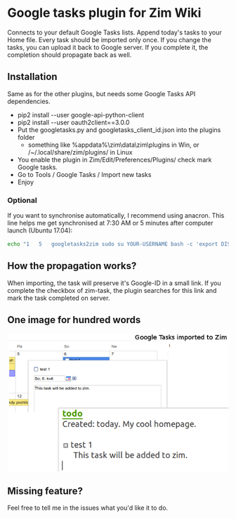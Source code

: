 # Google tasks plugin for Zim Wiki
Connects to your default Google Tasks lists. Append today's tasks to your Home file. Every task should be imported only once. If you change the tasks, you can upload it back to Google server. If you complete it, the completion should propagate back as well.

## Installation
Same as for the other plugins, but needs some Google Tasks API dependencies.
* pip2 install --user google-api-python-client
* pip2 install --user oauth2client==3.0.0
* Put the googletasks.py and googletasks_client_id.json into the plugins folder
  * something like %appdata%\zim\data\zim\plugins in Win, or /~/.local/share/zim/plugins/ in Linux
* You enable the plugin in Zim/Edit/Preferences/Plugins/ check mark Google tasks.
* Go to Tools / Google Tasks / Import new tasks
* Enjoy

### Optional
If you want to synchronise automatically, I recommend using anacron. This line helps me get synchronised at 7:30 AM or 5 minutes after computer launch (Ubuntu 17.04):
```bash
echo "1   5   googletasks2zim sudo su YOUR-USERNAME bash -c 'export DISPLAY=:0 && zim --plugin googletasks'" | sudo tee -a /etc/anacrontab
```

## How the propagation works?
When importing, the task will preserve it's Google-ID in a small link. If you complete the checkbox of zim-task, the plugin searches for this link and mark the task completed on server.

## One image for hundred words
![Demonstration](example.png?raw=true)

## Missing feature?
Feel free to tell me in the issues what you'd like it to do.
